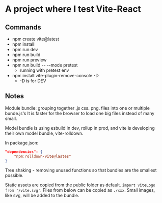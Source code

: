 # A project where I test Vite-React

## Commands
- npm create vite@latest
- npm install
- npm run dev
- npm run build
- npm run preview 
- npm run build -- --mode pretest
    - running with pretest env
- npm install vite-plugin-remove-console -D
    - -D is for DEV

## Notes
Module bundle: grouping together .js css. png. files into one or multiple bunde.js's
It is faster for the browser to load one big files instead of many small.

Model bundle is using esbuild in dev, rollup in prod, and vite is developing their own model bundle, vite-rolldown.

In package.json: 
```json
"dependencies": {
    "npm:rolldown-vite@lastes"
}
```

Tree shaking - removing unused functions so that bundles are the smallest possible.

Static assets are copied from the public folder as default. `import viteLogo from '/vite.svg'`. Files from below can be copied as `./xxx`. Small images, like svg, will be added to the bundle.